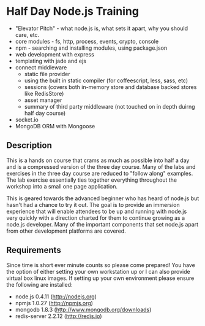 # Half Day Node.js Training 
 * "Elevator Pitch" - what node.js is, what sets it apart, why you should care, etc. 
 * core modules - fs, http, process, events, crypto, console
 * npm - searching and installing modules, using package.json
 * web development with express
 * templating with jade and ejs
 * connect middleware 
   * static file provider
   * using the built in static compiler (for coffeescript, less, sass, etc)
   * sessions (covers both in-memory store and database backed stores like RedisStore)
   * asset manager
   * summary of third party middleware (not touched on in depth duirng half day course)
 * socket.io
 * MongoDB ORM with Mongoose

## Description 
This is a hands on course that crams as much as possible into half a day and is a compressed version of the three day course. Many of the labs and exercises in the three day course are reduced to "follow along" examples. The lab exercise essentially ties together everything throughout the workshop into a small one page application.

This is geared towards the advanced beginner who has heard of node.js but hasn't had a chance to try it out. The goal is to provide an immersion experience that will enable attendees to be up and running with node.js very quickly with a direction charted for them to continue growing as a node.js developer. Many of the important components that set node.js apart from other development platforms are covered. 


## Requirements
Since time is short ever minute counts so please come prepared! You have the option of either setting your own workstation up or I can also provide virtual box linux images. If setting up your own environment please ensure the following are installed:

   * node.js      0.4.11   (http://nodejs.org)
   * npmjs        1.0.27   (http://npmjs.org)
   * mongodb      1.8.3    (http://www.mongodb.org/downloads)
   * redis-server 2.2.12   (http://redis.io)

